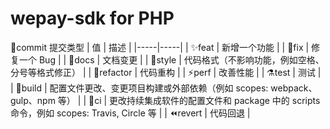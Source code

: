 # wepay-sdk for PHP

🎉commit 提交类型
| 值 | 描述 |
|-----|-----|
| ✨feat | 新增一个功能 |
| 🐛fix | 修复一个 Bug |
| 📝docs | 文档变更 |
| 💄style | 代码格式（不影响功能，例如空格、分号等格式修正） |
| 🎨refactor | 代码重构 |
| ⚡️perf | 改善性能 |
| ⚗️test | 测试 |
| 🔧build | 配置文件更改、变更项目构建或外部依赖（例如 scopes: webpack、gulp、npm 等） |
| 💚ci | 更改持续集成软件的配置文件和 package 中的 scripts 命令，例如 scopes: Travis, Circle 等 |
| ⏪️revert | 代码回退 |
